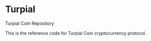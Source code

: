 # Turpial
Turpial Coin Repository

This is the reference code for Turpial Coin cryptocurrency protocol.
